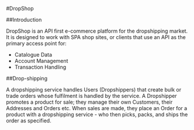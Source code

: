#DropShop

##Introduction

DropShop is an API first e-commerce platform for the dropshipping market. It is designed to work with SPA shop sites, or clients that use an API as the primary access point for:

- Catalogue Data
- Account Management
- Transaction Handling

##Drop-shipping

A dropshipping service handles Users (Dropshippers) that create bulk or trade orders whose fulfilment is handled by the service. A Dropshipper promotes a product for sale; they manage their own Customers, their Addresses and Orders etc. When sales are made, they place an Order for a product with a dropshipping service - who then picks, packs, and ships the order as specified.
